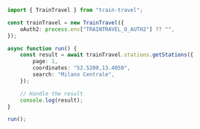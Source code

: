 <!-- Start SDK Example Usage [usage] -->
```typescript
import { TrainTravel } from "train-travel";

const trainTravel = new TrainTravel({
    oAuth2: process.env["TRAINTRAVEL_O_AUTH2"] ?? "",
});

async function run() {
    const result = await trainTravel.stations.getStations({
        page: 1,
        coordinates: "52.5200,13.4050",
        search: "Milano Centrale",
    });

    // Handle the result
    console.log(result);
}

run();

```
<!-- End SDK Example Usage [usage] -->